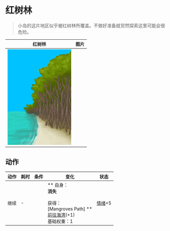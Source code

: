 # 红树林  
> 小岛的这片地区似乎被红树林所覆盖。不做好准备就贸然探索这里可能会很危险。  
  
  红树林  |   图片   
 ----  |  ----:   
   |  <img decoding="async" src="Sprite/MangrovesFromBeach.png" href="a.md" style="max-width:300px;max-height:300px;">   
  
## 动作  
动作  |  耗时  |  条件  |  变化  |  状态  
----  |  ----  |  ----  |  ----  |  ----  
继续<br>  |  -  |    |  ** 自身：**<br>消失<br><br>** 获得： **<br>** [Mangroves Path] **<br>  [前往海湾](Path_BeachToBay.md)(+1)<br>基础权重：1  |  [情绪](Morale.md)+5  


<script>document.title="红树林 - 卡牌生存百科 Card Survival Wiki";</script>